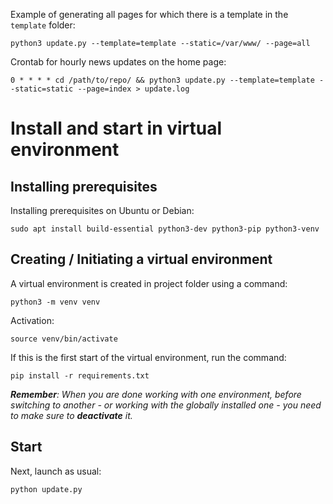 Example of generating all pages for which there is a template in the `template` folder:

```python3 update.py --template=template --static=/var/www/ --page=all```

Crontab for hourly news updates on the home page:

```0 * * * * cd /path/to/repo/ && python3 update.py --template=template --static=static --page=index > update.log```

# Install and start in virtual environment

## Installing prerequisites

Installing prerequisites on Ubuntu or Debian:

`sudo apt install build-essential python3-dev python3-pip python3-venv`

## Creating / Initiating a virtual environment

A virtual environment is created in project folder using a command:

`python3 -m venv venv`

Activation:

`source venv/bin/activate`

If this is the first start of the virtual environment, run the command:

`pip install -r requirements.txt`

***Remember**: When you are done working with one environment, before switching to another - or working with the globally installed one - you need to make sure to **deactivate** it.*

## Start

Next, launch as usual:

`python update.py`
